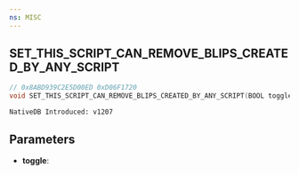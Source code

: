 ```yaml
---
ns: MISC
---
```

## SET_THIS_SCRIPT_CAN_REMOVE_BLIPS_CREATED_BY_ANY_SCRIPT

```c
// 0x8ABD939C2E5D00ED 0xD06F1720
void SET_THIS_SCRIPT_CAN_REMOVE_BLIPS_CREATED_BY_ANY_SCRIPT(BOOL toggle);
```

```
NativeDB Introduced: v1207
```

## Parameters
* **toggle**:
